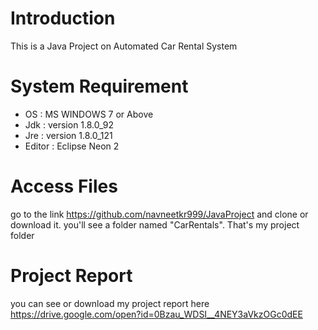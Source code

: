 # Introduction
This is a Java Project on Automated Car Rental System

# System Requirement
* OS : MS WINDOWS 7 or Above
* Jdk : version 1.8.0_92
* Jre : version 1.8.0_121
* Editor : Eclipse Neon 2

# Access Files
go to the link https://github.com/navneetkr999/JavaProject and clone or download it.
you'll see a folder named "CarRentals". That's my project folder

# Project Report
you can see or download my project report here https://drive.google.com/open?id=0Bzau_WDSI__4NEY3aVkzOGc0dEE
